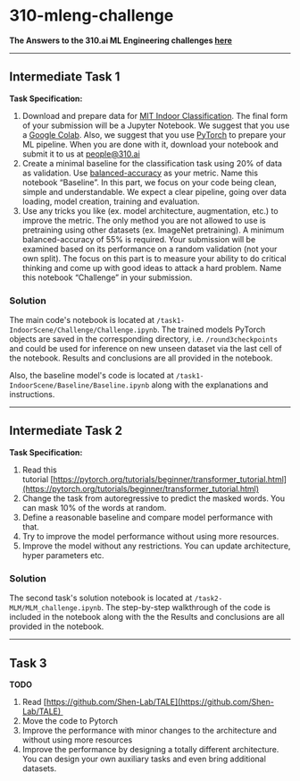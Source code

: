# 310-mleng-challenge
 
**The Answers to the 310.ai ML Engineering challenges [here](https://equatorial-sternum-35b.notion.site/ML-Engineer-22c6afe2d1f34c2b9b4b6f99d48da81b)**

----

## Intermediate **Task 1**


**Task Specification:**
1. Download and prepare data for [MIT Indoor Classification](https://web.mit.edu/torralba/www/indoor.html). The final form of your submission will be a Jupyter Notebook. We suggest that you use a [Google Colab](https://colab.research.google.com/). Also, we suggest that you use [PyTorch](https://pytorch.org/) to prepare your ML pipeline. When you are done with it, download your notebook and submit it to us at people@310.ai
2. Create a minimal baseline for the classification task using 20% of data as validation. Use [balanced-accuracy](https://scikit-learn.org/stable/modules/generated/sklearn.metrics.balanced_accuracy_score.html) as your metric. Name this notebook “Baseline”. In this part, we focus on your code being clean, simple and understandable. We expect a clear pipeline, going over data loading, model creation, training and evaluation.
3. Use any tricks you like (ex. model architecture, augmentation, etc.) to improve the metric. The only method you are not allowed to use is pretraining using other datasets (ex. ImageNet pretraining). A minimum balanced-accuracy of 55% is required. Your submission will be examined based on its performance on a random validation (not your own split). The focus on this part is to measure your ability to do critical thinking and come up with good ideas to attack a hard problem. Name this notebook “Challenge” in your submission.


### Solution
The main code's notebook is located at `/task1-IndoorScene/Challenge/Challenge.ipynb`. The trained models PyTorch objects are saved in the corresponding
directory, i.e. `/round3checkpoints` and could be used for inference on new unseen dataset via the last cell of the notebook. Results and conclusions are all provided in the notebook.

Also, the baseline model's code is located at `/task1-IndoorScene/Baseline/Baseline.ipynb` along with the explanations and instructions.

---

## Intermediate **Task 2**

**Task Specification:**
1. Read this tutorial [https://pytorch.org/tutorials/beginner/transformer_tutorial.html](https://pytorch.org/tutorials/beginner/transformer_tutorial.html)
2. Change the task from autoregressive to predict the masked words. You can mask 10% of the words at random.
3. Define a reasonable baseline and compare model performance with that.
4. Try to improve the model performance without using more resources.
5. Improve the model without any restrictions. You can update architecture, hyper parameters etc.


### Solution
The second task's solution notebook is located at `/task2-MLM/MLM_challenge.ipynb`. The step-by-step walkthrough of the code is included in the notebook along with the the Results and conclusions are all provided in the notebook.

---

## **Task 3**

**TODO**

1. Read [https://github.com/Shen-Lab/TALE](https://github.com/Shen-Lab/TALE) 
2. Move the code to Pytorch 
3. Improve the performance with minor changes to the architecture and without using more resources
4. Improve the performance by designing a totally different architecture. You can design your own auxiliary tasks and even bring additional datasets.
